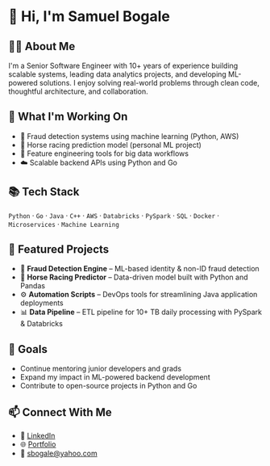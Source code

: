 
# 👋 Hi, I'm Samuel Bogale

## 🧑‍💻 About Me
I'm a Senior Software Engineer with 10+ years of experience building scalable systems, leading data analytics projects, and developing ML-powered solutions. I enjoy solving real-world problems through clean code, thoughtful architecture, and collaboration.

## 🚀 What I'm Working On
- 🧠 Fraud detection systems using machine learning (Python, AWS)
- 🏇 Horse racing prediction model (personal ML project)
- 🔧 Feature engineering tools for big data workflows
- ☁️ Scalable backend APIs using Python and Go

## 📚 Tech Stack
`Python` · `Go` · `Java` · `C++` · `AWS` · `Databricks` · `PySpark` · `SQL` · `Docker` · `Microservices` · `Machine Learning`

## 📂 Featured Projects
- 🧪 **Fraud Detection Engine** – ML-based identity & non-ID fraud detection
- 🏇 **Horse Racing Predictor** – Data-driven model built with Python and Pandas
- ⚙️ **Automation Scripts** – DevOps tools for streamlining Java application deployments
- 📊 **Data Pipeline** – ETL pipeline for 10+ TB daily processing with PySpark & Databricks

## 🌱 Goals
- Continue mentoring junior developers and grads
- Expand my impact in ML-powered backend development
- Contribute to open-source projects in Python and Go

## 📫 Connect With Me
- 💼 [LinkedIn](#)
- 🌐 [Portfolio](#)
- 📧 sbogale@yahoo.com
